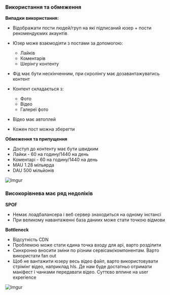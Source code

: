 ### Використання та обмеження

**Випадки використання:**

* Відображати пости людей/груп на які підписаний юзер + пости рекомендуємих акаунтів
* Юзер може взаємодіяти з постами за допомогою:
  * Лайків
  * Коментарів
  * Шерінгу контенту

* Фід має бути нескінченним, при скролінгу має дозавантажуватись контент
* Контент складається з:
  * Фото
  * Відео
  * Галереї фото

* Відео має автоплей
* Кожен пост можна зберегти

**Обмеження та припущення**
* Доступ до контенту має бути швидким
* Лайки - 60 на годину/1440 на день
* Коментарі - 60 на годину/1440 на день
* MAU 1.28 мільярда
* DAU 500 мільйонів

![Imgur](https://i.imgur.com/6BVkqyG.png)
### Високорівнева має ряд недоліків

**SPOF**
* Немає лоадбалансера і веб сервер знаходиться на одному інстансі
* При великому навантаженні база даниих може стати точкою відмови

**Bottleneck**
* Відсутність CDN
* Проблемою може стати єдина точка входу для api, варто розділити
* Синхронно вносити зміни по різним сервісам/компонентам. Варто використати fan out
* Щоб не вантажити юзеру весь відео файл, варто використовувати стрімінг відео, наприклад hls. Де нам буде достатньо отримати маніфест і чанками передавати відео. Суттєво вплине на user experience

![Imgur](https://i.imgur.com/yHLXSsV.png)